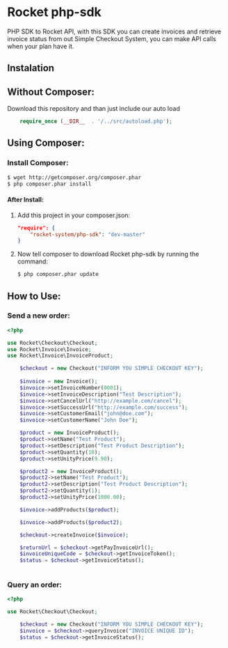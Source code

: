 Rocket php-sdk
=================
 
PHP SDK to Rocket API, with this SDK you can create invoices and retrieve invoice status from out Simple Checkout System, you can make API calls when your plan have it.

Instalation
-----------

## Without Composer:
Download this repository and than just include our auto load
``` php
    require_once (__DIR__  . '/../src/autoload.php');
 ```


## Using Composer:


### Install Composer:

``` bash
$ wget http://getcomposer.org/composer.phar
$ php composer.phar install
```

#### After Install:

1. Add this project in your composer.json:

    ```json
    "require": {
        "rocket-system/php-sdk": "dev-master"
    }
    ```

2. Now tell composer to download Rocket php-sdk by running the command:

    ```bash
    $ php composer.phar update
    ```
    
## How to Use:

### Send a new order:

``` php
<?php

use Rocket\Checkout\Checkout;
use Rocket\Invoice\Invoice;
use Rocket\Invoice\InvoiceProduct;

    $checkout = new Checkout("INFORM YOU SIMPLE CHECKOUT KEY");
    
    $invoice = new Invoice();
    $invoice->setInvoiceNumber(0001);
    $invoice->setInvoiceDescription("Test Description");
    $invoice->setCancelUrl("http://example.com/cancel");
    $invoice->setSuccessUrl("http://example.com/success");
    $invoice->setCustomerEmail("john@doe.com");
    $invoice->setCustomerName("John Doe");

    $product = new InvoiceProduct();
    $product->setName("Test Product");
    $product->setDescription("Test Product Description");
    $product->setQuantity(10);
    $product->setUnityPrice(9.90);

    $product2 = new InvoiceProduct();
    $product2->setName("Test Product");
    $product2->setDescription("Test Product Description");
    $product2->setQuantity(1);
    $product2->setUnityPrice(1000.00);

    $invoice->addProducts($product);

    $invoice->addProducts($product2);

    $checkout->createInvoice($invoice);

    $returnUrl = $checkout->getPayInvoiceUrl();
    $invoiceUniqueCode = $checkout->getInvoiceToken();
    $status = $checkout->getInvoiceStatus();
    
```


### Query an order:


``` php
<?php

use Rocket\Checkout\Checkout;

    $checkout = new Checkout("INFORM YOU SIMPLE CHECKOUT KEY");
    $invoice = $checkout->queryInvoice("INVOICE UNIQUE ID");
    $status = $checkout->getInvoiceStatus();
    
```
